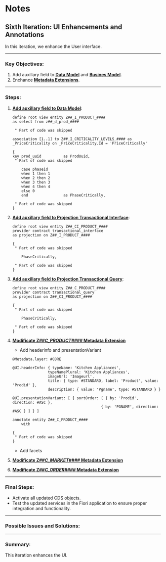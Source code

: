 # Notes

## Sixth Iteration: UI Enhancements and Annotations

In this iteration, we enhance the User interface.

---

### Key Objectives:
1. Add auxillary field to **[Data Model](./01_cds.md#z##_i_product_)** and **[Busines Model](./02_cds.md#z##_ci_product_)**. 
2. Enchance **[Metadata Extensions](./03_metadata_extestion.md)**.

---

### Steps:
1. **[Add auxillary field to Data Model](./01_cds.md#z##_i_product_)**:
    ```ABAP
    define root view entity Z##_I_PRODUCT_####
    as select from z##_d_prod_####

     " Part of code was skipped

    association [1..1] to Z##_I_CRITICALITY_LEVELS_#### as _PriceCriticality on _PriceCriticality.Id = 'PriceCritically'

    {
    key prod_uuid          as ProdUuid,
     " Part of code was skipped

        case phaseid
        when 1 then 1
        when 2 then 2
        when 3 then 3
        when 4 then 4
        else 0
        end                as PhaseCritically,

     " Part of code was skipped
    }
    ```

2. **[Add auxillary field to Projection Transactional Interface](./02_cds.md#z##_ci_product_)**:
    ```ABAP
    define root view entity Z##_CI_PRODUCT_####
    provider contract transactional_interface
    as projection on Z##_I_PRODUCT_####

    {
     " Part of code was skipped

        PhaseCritically,

     " Part of code was skipped
    }
    ```

3. **[Add auxillary field to Projection Transactional Query](./02_cds.md#z##_c_product_)**:
    ```ABAP
    define root view entity Z##_C_PRODUCT_####
    provider contract transactional_query
    as projection on Z##_CI_PRODUCT_####

    {
     " Part of code was skipped

        PhaseCritically,

     " Part of code was skipped
    }
    ```
4. **[Modificate Z##_C_PRODUCT_#### Metadata Extension](./03_metadata_extestion.md#z##_c_product_)**
    - Add headerinfo and presentationVariant
    ```ABAP
    @Metadata.layer: #CORE

    @UI.headerInfo: { typeName: 'Kitchen Appliances',
                    typeNamePlural: 'Kitchen Appliances',
                    imageUrl: 'Imageurl',
                    title: { type: #STANDARD, label: 'Product', value: 'Prodid' },
                    description: { value: 'Pgname', type: #STANDARD } }

    @UI.presentationVariant: [ { sortOrder: [ { by: 'Prodid', direction: #ASC },
                                            { by: 'PGNAME', direction: #ASC } ] } ]

    annotate entity Z##_C_PRODUCT_####
        with

    {
     " Part of code was skipped
    }
    ```
    - Add facets
5. **[Modificate Z##_C_MARKET_#### Metadata Extension](./03_metadata_extestion.md#z##_c_market_)**
6. **[Modificate Z##_C_ORDER_#### Metadata Extension](./03_metadata_extestion.md#z##_c_order_)**

---

### Final Steps:

- Activate all updated CDS objects.
- Test the updated services in the Fiori application to ensure proper integration and functionality.

---

### Possible Issues and Solutions:

---

### Summary:
This iteration enhances the UI.